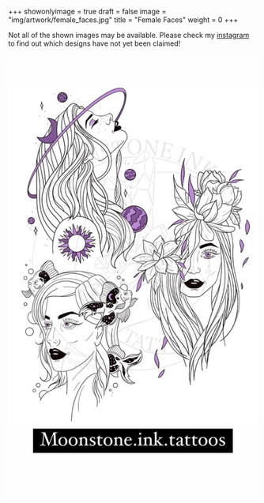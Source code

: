 +++
showonlyimage = true
draft = false
image = "img/artwork/female_faces.jpg"
title = "Female Faces"
weight = 0
+++

Not all of the shown images may be available. Please check my [instagram](https://www.instagram.com/moonstone.ink.tattoos)
to find out which designs have not yet been claimed!

![image](/img/artwork/female_faces.jpg)
